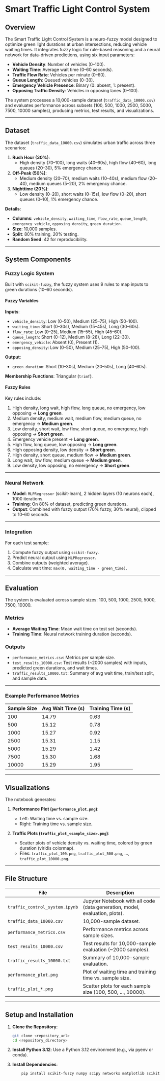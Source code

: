 # Smart Traffic Light Control System

## Overview

The Smart Traffic Light Control System is a neuro-fuzzy model designed to optimize green light durations at urban intersections, reducing vehicle waiting times. It integrates fuzzy logic for rule-based reasoning and a neural network for data-driven predictions, using six input parameters:

- **Vehicle Density**: Number of vehicles (0–100).
- **Waiting Time**: Average wait time (0–60 seconds).
- **Traffic Flow Rate**: Vehicles per minute (0–60).
- **Queue Length**: Queued vehicles (0–30).
- **Emergency Vehicle Presence**: Binary (0: absent, 1: present).
- **Opposing Traffic Density**: Vehicles in opposing lanes (0–100).

The system processes a 10,000-sample dataset (`traffic_data_10000.csv`) and evaluates performance across subsets (100, 500, 1000, 2500, 5000, 7500, 10000 samples), producing metrics, test results, and visualizations.

---

## Dataset

The dataset (`traffic_data_10000.csv`) simulates urban traffic across three scenarios:

1. **Rush Hour (30%)**:
   - High density (70–100), long waits (40–60s), high flow (40–60), long queues (20–30), 5% emergency chance.
2. **Off-Peak (50%)**:
   - Medium density (20–70), medium waits (10–40s), medium flow (20–40), medium queues (5–20), 2% emergency chance.
3. **Nighttime (20%)**:
   - Low density (0–20), short waits (0–15s), low flow (0–20), short queues (0–10), 1% emergency chance.

**Details**:

- **Columns**: `vehicle_density`, `waiting_time`, `flow_rate`, `queue_length`, `emergency_vehicle`, `opposing_density`, `green_duration`.
- **Size**: 10,000 samples.
- **Split**: 80% training, 20% testing.
- **Random Seed**: 42 for reproducibility.

---

## System Components

### Fuzzy Logic System

Built with `scikit-fuzzy`, the fuzzy system uses 9 rules to map inputs to green durations (10–60 seconds).

#### Fuzzy Variables

**Inputs**:

- `vehicle_density`: Low (0–50), Medium (25–75), High (50–100).
- `waiting_time`: Short (0–30s), Medium (15–45s), Long (30–60s).
- `flow_rate`: Low (0–25), Medium (15–55), High (45–60).
- `queue_length`: Short (0–12), Medium (8–28), Long (22–30).
- `emergency_vehicle`: Absent (0), Present (1).
- `opposing_density`: Low (0–50), Medium (25–75), High (50–100).

**Output**:

- `green_duration`: Short (10–30s), Medium (20–50s), Long (40–60s).

**Membership Functions**: Triangular (`trimf`).

#### Fuzzy Rules

Key rules include:

1. High density, long wait, high flow, long queue, no emergency, low opposing → **Long green**.
2. Medium density, medium wait, medium flow, medium queue, no emergency → **Medium green**.
3. Low density, short wait, low flow, short queue, no emergency, high opposing → **Short green**.
4. Emergency vehicle present → **Long green**.
5. High flow, long queue, low opposing → **Long green**.
6. High opposing density, low density → **Short green**.
7. High density, short queue, medium flow → **Medium green**.
8. Long wait, low flow, medium queue → **Medium green**.
9. Low density, low opposing, no emergency → **Short green**.

---

### Neural Network

- **Model**: `MLPRegressor` (scikit-learn), 2 hidden layers (10 neurons each), 1000 iterations.
- **Training**: On 80% of dataset, predicting green durations.
- **Output**: Combined with fuzzy output (70% fuzzy, 30% neural), clipped to 10–60 seconds.

---

### Integration

For each test sample:

1. Compute fuzzy output using `scikit-fuzzy`.
2. Predict neural output using `MLPRegressor`.
3. Combine outputs (weighted average).
4. Calculate wait time: `max(0, waiting_time - green_time)`.

---

## Evaluation

The system is evaluated across sample sizes: 100, 500, 1000, 2500, 5000, 7500, 10000.

### Metrics

- **Average Waiting Time**: Mean wait time on test set (seconds).
- **Training Time**: Neural network training duration (seconds).

### Outputs

- `performance_metrics.csv`: Metrics per sample size.
- `test_results_10000.csv`: Test results (~2000 samples) with inputs, predicted green durations, and wait times.
- `traffic_results_10000.txt`: Summary of avg wait time, train/test split, and sample data.

---

### Example Performance Metrics

| Sample Size | Avg Wait Time (s) | Training Time (s) |
|-------------|-------------------|-------------------|
| 100         | 14.79            | 0.63              |
| 500         | 15.12            | 0.78              |
| 1000        | 15.27            | 0.92              |
| 2500        | 15.31            | 1.15              |
| 5000        | 15.29            | 1.42              |
| 7500        | 15.30            | 1.68              |
| 10000       | 15.29            | 1.95              |

---

## Visualizations

The notebook generates:

1. **Performance Plot (`performance_plot.png`)**:
   - Left: Waiting time vs. sample size.
   - Right: Training time vs. sample size.

2. **Traffic Plots (`traffic_plot_<sample_size>.png`)**:
   - Scatter plots of vehicle density vs. waiting time, colored by green duration (viridis colormap).
   - Files: `traffic_plot_100.png`, `traffic_plot_500.png`, ..., `traffic_plot_10000.png`.

---

## File Structure

| File                          | Description                                           |
|-------------------------------|-------------------------------------------------------|
| `traffic_control_system.ipynb`| Jupyter Notebook with all code (data generation, model, evaluation, plots). |
| `traffic_data_10000.csv`      | 10,000-sample dataset.                                |
| `performance_metrics.csv`     | Performance metrics across sample sizes.             |
| `test_results_10000.csv`      | Test results for 10,000-sample evaluation (~2000 samples). |
| `traffic_results_10000.txt`   | Summary of 10,000-sample evaluation.                 |
| `performance_plot.png`        | Plot of waiting time and training time vs. sample size. |
| `traffic_plot_*.png`          | Scatter plots for each sample size (100, 500, ..., 10000). |

---

## Setup and Installation

1. **Clone the Repository**:

   ```bash
   git clone <repository_url>
   cd <repository_directory>

2. **Install Python 3.12**: Use a Python 3.12 environment (e.g., via pyenv or conda).

3. **Install Dependencies**:

    ```bash
        pip install scikit-fuzzy numpy scipy networkx matplotlib scikit-learn pandas



